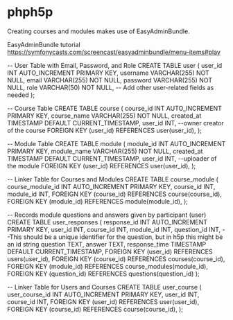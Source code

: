 # phph5p

Creating courses and modules makes use of EasyAdminBundle. 

EasyAdminBundle tutorial https://symfonycasts.com/screencast/easyadminbundle/menu-items#play


-- User Table with Email, Password, and Role
CREATE TABLE user (
    user_id INT AUTO_INCREMENT PRIMARY KEY,
    username VARCHAR(255) NOT NULL,
    email VARCHAR(255) NOT NULL,
    password VARCHAR(255) NOT NULL,
    role VARCHAR(50) NOT NULL,
    -- Add other user-related fields as needed
);

-- Course Table
CREATE TABLE course (
    course_id INT AUTO_INCREMENT PRIMARY KEY,
    course_name VARCHAR(255) NOT NULL,
    created_at TIMESTAMP DEFAULT CURRENT_TIMESTAMP,
    user_id INT, --owner creator of the course
    FOREIGN KEY (user_id) REFERENCES user(user_id),
);

-- Module Table
CREATE TABLE module (
    module_id INT AUTO_INCREMENT PRIMARY KEY,
    module_name VARCHAR(255) NOT NULL,
    created_at TIMESTAMP DEFAULT CURRENT_TIMESTAMP,
    user_id INT, --uploader of the module
    FOREIGN KEY (user_id) REFERENCES user(user_id),
);

-- Linker Table for Courses and Modules
CREATE TABLE course_module (
    course_module_id INT AUTO_INCREMENT PRIMARY KEY,
    course_id INT,
    module_id INT,
    FOREIGN KEY (course_id) REFERENCES course(course_id),
    FOREIGN KEY (module_id) REFERENCES module(module_id),
);

-- Records module questions and answers given by participant (user)
CREATE TABLE user_responses (
    response_id INT AUTO_INCREMENT PRIMARY KEY,
    user_id INT,
    course_id INT,
    module_id INT,
    question_id INT, --This should be a unique identifier for the question, but in h5p this might be an id string
    question TEXT,
    answer TEXT,
    response_time TIMESTAMP DEFAULT CURRENT_TIMESTAMP,
    FOREIGN KEY (user_id) REFERENCES users(user_id),
    FOREIGN KEY (course_id) REFERENCES courses(course_id),
    FOREIGN KEY (module_id) REFERENCES course_modules(module_id),
    FOREIGN KEY (question_id) REFERENCES questions(question_id)
);

-- Linker Table for Users and Courses
CREATE TABLE user_course (
    user_course_id INT AUTO_INCREMENT PRIMARY KEY,
    user_id INT,
    course_id INT,
    FOREIGN KEY (user_id) REFERENCES user(user_id),
    FOREIGN KEY (course_id) REFERENCES course(course_id),
);

